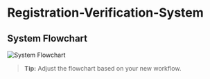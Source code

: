 # Registration-Verification-System
## System Flowchart
![System Flowchart](assets/Flowchart.png)

> **Tip:** Adjust the flowchart based on your new workflow.


